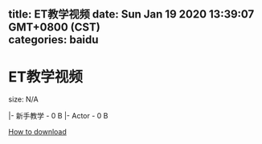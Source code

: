 
title: ET教学视频
date: Sun Jan 19 2020 13:39:07 GMT+0800 (CST)    
categories: baidu
---

# ET教学视频
size: N/A
 
 
|- 新手教学 - 0 B
|- Actor - 0 B

[How to download](https://bpcam.bemobtrk.com/go/2ceec3aa-1ca2-46d6-b9ff-aaa5c184517c?jno=4700)